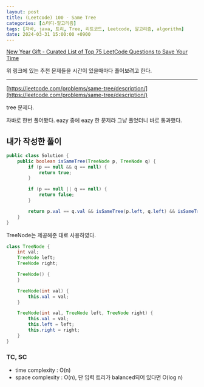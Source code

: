 ```yaml
---
layout: post
title: (Leetcode) 100 - Same Tree
categories: [스터디-알고리즘]
tags: [자바, java, 트리, Tree, 리트코드, Leetcode, 알고리즘, algorithm]
date: 2024-03-31 15:00:00 +0900
---
```


[New Year Gift - Curated List of Top 75 LeetCode Questions to Save Your Time](https://www.teamblind.com/post/New-Year-Gift---Curated-List-of-Top-75-LeetCode-Questions-to-Save-Your-Time-OaM1orEU)

위 링크에 있는 추천 문제들을 시간이 있을때마다 풀어보려고 한다.

---

[https://leetcode.com/problems/same-tree/description/](https://leetcode.com/problems/same-tree/description/)

tree 문제다.

자바로 한번 풀어봤다. eazy 중에 eazy 한 문제라 그냥 풀었더니 바로 통과했다.

## 내가 작성한 풀이

```java
public class Solution {
    public boolean isSameTree(TreeNode p, TreeNode q) {
        if (p == null && q == null) {
            return true;
        }

        if (p == null || q == null) {
            return false;
        }

        return p.val == q.val && isSameTree(p.left, q.left) && isSameTree(p.right, q.right);
    }
}
```

TreeNode는 제공해준 대로 사용하였다.

```java
class TreeNode {
    int val;
    TreeNode left;
    TreeNode right;

    TreeNode() {
    }

    TreeNode(int val) {
        this.val = val;
    }

    TreeNode(int val, TreeNode left, TreeNode right) {
        this.val = val;
        this.left = left;
        this.right = right;
    }
}
```

### TC, SC

- time complexity : O(n)
- space complexity : O(n), 단 입력 트리가 balanced되어 있다면 O(log n)
